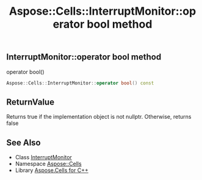 ﻿---
title: Aspose::Cells::InterruptMonitor::operator bool method
linktitle: operator bool
second_title: Aspose.Cells for C++ API Reference
description: 'Aspose::Cells::InterruptMonitor::operator bool method. operator bool() in C++.'
type: docs
weight: 400
url: /cpp/aspose.cells/interruptmonitor/operator_bool/
---
## InterruptMonitor::operator bool method


operator bool()

```cpp
Aspose::Cells::InterruptMonitor::operator bool() const
```


## ReturnValue

Returns true if the implementation object is not nullptr. Otherwise, returns false

## See Also

* Class [InterruptMonitor](../)
* Namespace [Aspose::Cells](../../)
* Library [Aspose.Cells for C++](../../../)

